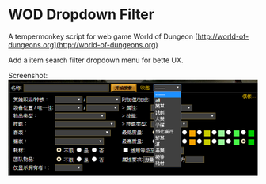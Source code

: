 # WOD Dropdown Filter
A tempermonkey script for web game World of Dungeon [http://world-of-dungeons.org](http://world-of-dungeons.org)

Add a item search filter dropdown menu for bette UX.

Screenshot:
![demo](demo.png)
